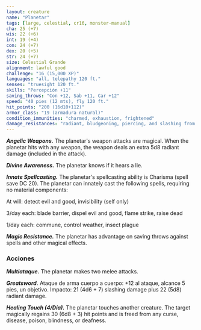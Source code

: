 ```yaml
---
layout: creature
name: "Planetar"
tags: [large, celestial, cr16, monster-manual]
cha: 25 (+7)
wis: 22 (+6)
int: 19 (+4)
con: 24 (+7)
dex: 20 (+5)
str: 24 (+7)
size: Celestial Grande
alignment: lawful good
challenge: "16 (15,000 XP)"
languages: "all, telepathy 120 ft."
senses: "truesight 120 ft."
skills: "Percepción +11"
saving_throws: "Con +12, Sab +11, Car +12"
speed: "40 pies (12 mts), fly 120 ft."
hit_points: "200 (16d10+112)"
armor_class: "19 (armadura natural)"
condition_immunities: "charmed, exhaustion, frightened"
damage_resistances: "radiant, bludgeoning, piercing, and slashing from nonmagical weapons"
---
```


***Angelic Weapons.*** The planetar's weapon attacks are magical. When the planetar hits with any weapon, the weapon deals an extra 5d8 radiant damage (included in the attack).

***Divine Awareness.*** The planetar knows if it hears a lie.

***Innate Spellcasting.*** The planetar's spellcasting ability is Charisma (spell save DC 20). The planetar can innately cast the following spells, requiring no material components:

At will: detect evil and good, invisibility (self only)

3/day each: blade barrier, dispel evil and good, flame strike, raise dead

1/day each: commune, control weather, insect plague

***Magic Resistance.*** The planetar has advantage on saving throws against spells and other magical effects.

### Acciones

***Multiataque.*** The planetar makes two melee attacks.

***Greatsword.*** Ataque de arma cuerpo a cuerpo: +12 al ataque, alcance 5 pies, un objetivo. Impacto: 21 (4d6 + 7) slashing damage plus 22 (5d8) radiant damage.

***Healing Touch (4/Día).*** The planetar touches another creature. The target magically regains 30 (6d8 + 3) hit points and is freed from any curse, disease, poison, blindness, or deafness.